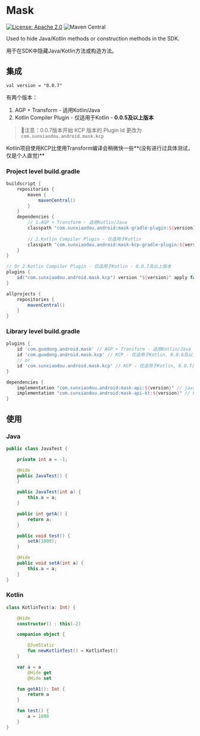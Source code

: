 # Mask

[![License: Apache 2.0](https://img.shields.io/badge/License-Apache-yellow.svg)](./LICENSE.txt) ![Maven Central](https://img.shields.io/maven-central/v/com.sunxiaodou.android/mask-kcp-gradle-plugin)

Used to hide Java/Kotlin methods or construction methods in the SDK.

用于在SDK中隐藏Java/Kotlin方法或构造方法。

## 集成

`val version = "0.0.7"`

有两个版本：

1. AGP + Transform - 适用Kotlin/Java
2. Kotlin Compiler Plugin - 仅适用于Kotlin - **0.0.5及以上版本**

> 📢注意：0.0.7版本开始 KCP 版本的 Plugin Id 更改为 `com.sunxiaodou.android.mask.kcp`

Kotlin项目使用KCP比使用Transform编译会稍微快一些**(没有进行过具体测试，仅是个人直觉)**

### Project level build.gradle

```groovy
buildscript {
    repositories {
        maven {
            mavenCentral()
        }
    }
    dependencies {
        // 1.AGP + Transform - 适用Kotlin/Java
        classpath "com.sunxiaodou.android:mask-gradle-plugin:${version}"
        
        // 2.Kotlin Compiler Plugin - 仅适用于Kotlin
        classpath "com.sunxiaodou.android:mask-kcp-gradle-plugin:${version}"
    }
}

// Or 2.Kotlin Compiler Plugin - 仅适用于Kotlin - 0.0.7及以上版本
plugins {
    id("com.sunxiaodou.android.mask.kcp") version "${version}" apply false
}

allprojects {
    repositories {
        mavenCentral()
    }
}
```

### Library level build.gradle

```groovy
plugins {
    id 'com.guodong.android.mask' // AGP + Transform - 适用Kotlin/Java
    id 'com.guodong.android.mask.kcp' // KCP - 仅适用于Kotlin, 0.0.6及以下版本
    // or
    id 'com.sunxiaodou.android.mask.kcp' // KCP - 仅适用于Kotlin, 0.0.7及以下版本
}

dependencies {
    implementation "com.sunxiaodou.android:mask-api:${version}" // java
    implementation "com.sunxiaodou.android:mask-api-kt:${version}" // kotlin
}
```

## 使用

### Java

```java
public class JavaTest {

    private int a = -1;

    @Hide
    public JavaTest() {
    }

    public JavaTest(int a) {
        this.a = a;
    }

    public int getA() {
        return a;
    }

    public void test() {
        setA(1000);
    }

    @Hide
    public void setA(int a) {
        this.a = a;
    }
}
```

### Kotlin

```kotlin
class KotlinTest(a: Int) {

    @Hide
    constructor() : this(-2)

    companion object {

        @JvmStatic
        fun newKotlinTest() = KotlinTest()
    }

    var a = a
        @Hide get
        @Hide set

    fun getA1(): Int {
        return a
    }

    fun test() {
        a = 1000
    }
}
```

